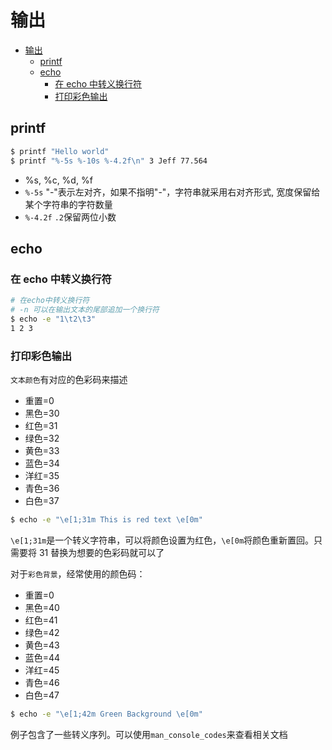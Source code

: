# 输出

- [输出](#%e8%be%93%e5%87%ba)
  - [printf](#printf)
  - [echo](#echo)
    - [在 echo 中转义换行符](#%e5%9c%a8-echo-%e4%b8%ad%e8%bd%ac%e4%b9%89%e6%8d%a2%e8%a1%8c%e7%ac%a6)
    - [打印彩色输出](#%e6%89%93%e5%8d%b0%e5%bd%a9%e8%89%b2%e8%be%93%e5%87%ba)

## printf

```sh
$ printf "Hello world"
$ printf "%-5s %-10s %-4.2f\n" 3 Jeff 77.564
```

- %s, %c, %d, %f
- `%-5s` "-"表示左对齐，如果不指明"-"，字符串就采用右对齐形式, 宽度保留给某个字符串的字符数量
- `%-4.2f` `.2`保留两位小数

## echo

### 在 echo 中转义换行符

```sh
# 在echo中转义换行符
# -n 可以在输出文本的尾部追加一个换行符
$ echo -e "1\t2\t3"
1 2 3
```

### 打印彩色输出

`文本颜色`有对应的色彩码来描述

- 重置=0
- 黑色=30
- 红色=31
- 绿色=32
- 黄色=33
- 蓝色=34
- 洋红=35
- 青色=36
- 白色=37

```sh
$ echo -e "\e[1;31m This is red text \e[0m"
```

`\e[1;31m`是一个转义字符串，可以将颜色设置为红色，`\e[0m`将颜色重新置回。只需要将 31 替换为想要的色彩码就可以了

对于`彩色背景`，经常使用的颜色码：

- 重置=0
- 黑色=40
- 红色=41
- 绿色=42
- 黄色=43
- 蓝色=44
- 洋红=45
- 青色=46
- 白色=47

```sh
$ echo -e "\e[1;42m Green Background \e[0m"
```

例子包含了一些转义序列。可以使用`man_console_codes`来查看相关文档
